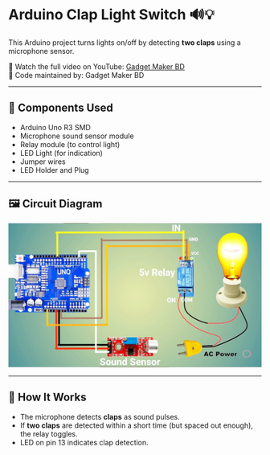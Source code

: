 # Arduino Clap Light Switch 🔊💡

This Arduino project turns lights on/off by detecting **two claps** using a microphone sensor.

🎥 Watch the full video on YouTube: [Gadget Maker BD](https://youtu.be/3grnVwB09WQ?si=ReMQQ3sA5j6RbdNS)  
📁 Code maintained by: Gadget Maker BD

---

## 🧰 Components Used

- Arduino Uno R3 SMD
- Microphone sound sensor module
- Relay module (to control light)
- LED Light (for indication)
- Jumper wires
- LED Holder and Plug

---

## 🖼️ Circuit Diagram

![Circuit Diagram](circuit-diagram.png.jpg)

---

## 📝 How It Works

- The microphone detects **claps** as sound pulses.
- If **two claps** are detected within a short time (but spaced out enough), the relay toggles.
- LED on pin 13 indicates clap detection.
